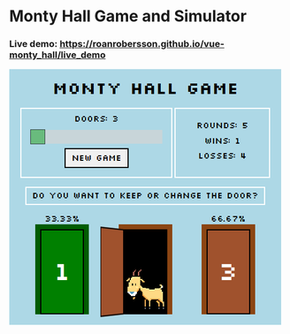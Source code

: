 # Monty Hall Game and Simulator

### Live demo: https://roanrobersson.github.io/vue-monty_hall/live_demo


 ![](img/live_demo.png)
